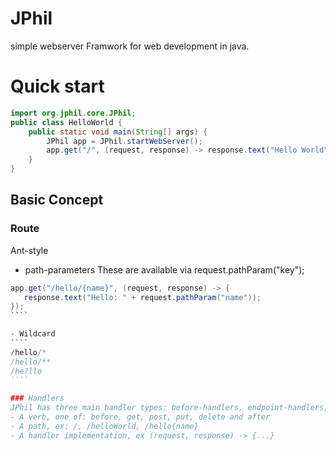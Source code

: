 # JPhil
simple webserver Framwork for web development in java.

# Quick start

````Java
import org.jphil.core.JPhil;
public class HelloWorld {
    public static void main(String[] args) {
        JPhil app = JPhil.startWebServer();
        app.get("/", (request, response) -> response.text("Hello World"));
    }
}
````

## Basic Concept

### Route

Ant-style

- path-parameters These are available via request.pathParam("key");
`````Java
app.get("/hello/{name}", (request, response) -> {
   response.text("Hello: " + request.pathParam("name"));
});
````

- Wildcard
````
/hello/*
/hello/**
/he?llo
````

### Handlers
JPhil has three main handler types: before-handlers, endpoint-handlers, and after-handlers. 
- A verb, one of: before, get, post, put, delete and after
- A path, ex: /, /helloWorld, /hello{name}
- A handler implementation, ex (request, response) -> {...}


